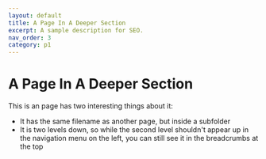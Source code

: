 ```yaml
---
layout: default
title: A Page In A Deeper Section
excerpt: A sample description for SEO.
nav_order: 3
category: p1
---
```


# A Page In A Deeper Section

This is an page has two interesting things about it:

- It has the same filename as another page, but inside a subfolder
- It is two levels down, so while the second level shouldn't appear up in the
  navigation menu on the left, you can still see it in the breadcrumbs at the
  top
